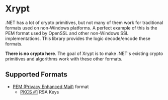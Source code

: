 # Xrypt

.NET has a lot of crypto primitives, but not many of them work for traditional formats used on non-Windows platforms. A perfect example of this is the PEM format used by OpenSSL and other non-Windows SSL implementations. This library provides the logic decode/encode these formats.

**There is no crypto here**. The goal of Xrypt is to make .NET's existing crypto primitives and algorithms work with these other formats.

## Supported Formats

* [PEM (Privacy Enhanced Mail)](https://en.wikipedia.org/wiki/Privacy-Enhanced_Mail) format
  * [PKCS #1](https://tools.ietf.org/html/rfc8017) RSA Keys